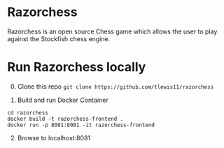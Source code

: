 # Razorchess
Razorchess is an open source Chess game which allows the user to play against the Stockfish chess engine.

# Run Razorchess locally
0. Clone this repo
`git clone https://github.com/tlewis11/razorchess`

1. Build and run Docker Container
```
cd razorchess
docker build -t razorchess-frontend .
docker run -p 8081:8081 -it razorchess-frontend
```
2. Browse to localhost:8081
